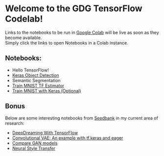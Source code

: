 # Welcome to the GDG TensorFlow Codelab!
Links to the notebooks to be run in [Google Colab](colab.research.google.com) will be live as soon as they become available.  
Simply click the links to open Notebooks in a Colab instance.  

## Notebooks:  
*  Hello TensorFlow!  
*  [Keras Object Detection](https://colab.research.google.com/github/kylehounslow/gdg_workshop/blob/master/notebooks/keras_object_detection.ipynb)  
*  Semantic Segmentation  
*  [Train MNIST TF Estimator](https://colab.research.google.com/github/kylehounslow/gdg_workshop/blob/master/notebooks/tf_estimator_mnist.ipynb)  
*  [Train MNIST with Keras (Optional)](https://colab.research.google.com/github/kylehounslow/gdg_workshop/blob/master/notebooks/keras_mnist.ipynb)  

## Bonus 
Below are some interesting notebooks from [Seedbank](https://research.google.com/seedbank/seeds) in my current area of research:   
* [DeepDreaming With TensorFlow](https://colab.research.google.com/drive/1DWcrN9WXni58MbddvlShX0wF_oeo8W_0#forceEdit=true&offline=true&sandboxMode=true)  
* [Convolutional VAE: An example with tf.keras and eager](https://colab.research.google.com/github/tensorflow/tensorflow/blob/master/tensorflow/contrib/eager/python/examples/generative_examples/cvae.ipynb)  
* [Compare GAN models](https://colab.research.google.com/github/google/compare_gan/blob/master/compare_gan/src/tfhub_models.ipynb)  
* [Neural Style Transfer](https://colab.research.google.com/github/tensorflow/lucid/blob/master/notebooks/differentiable-parameterizations/style_transfer_2d.ipynb)  
